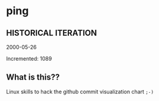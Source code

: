 # ping

## HISTORICAL ITERATION
2000-05-26

Incremented: 1089

## What is this?? 
Linux skills to hack the github commit visualization chart `;-)`
